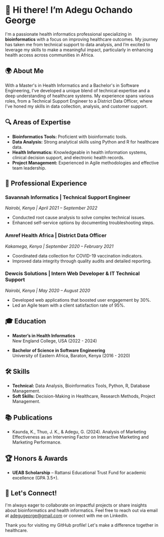 # 👋 Hi there! I’m Adegu Ochando George

I'm a passionate health informatics professional specializing in **bioinformatics** with a focus on improving healthcare outcomes. My journey has taken me from technical support to data analysis, and I’m excited to leverage my skills to make a meaningful impact, particularly in enhancing health access across communities in Africa.

## 🌍 About Me

With a Master's in Health Informatics and a Bachelor's in Software Engineering, I've developed a unique blend of technical expertise and a deep understanding of healthcare systems. My experience spans various roles, from a Technical Support Engineer to a District Data Officer, where I've honed my skills in data collection, analysis, and customer support.

## 🔍 Areas of Expertise

- **Bioinformatics Tools:** Proficient with bioinformatic tools.
- **Data Analysis:** Strong analytical skills using Python and R for healthcare data.
- **Health Informatics:** Knowledgeable in health information systems, clinical decision support, and electronic health records.
- **Project Management:** Experienced in Agile methodologies and effective team leadership.

## 💼 Professional Experience

### Savannah Informatics | Technical Support Engineer
*Nairobi, Kenya | April 2021 – September 2022*
- Conducted root cause analysis to solve complex technical issues.
- Enhanced self-service options by documenting troubleshooting steps.

### Amref Health Africa | District Data Officer
*Kakamega, Kenya | September 2020 – February 2021*
- Coordinated data collection for COVID-19 vaccination indicators.
- Improved data integrity through quality audits and detailed reporting.

### Dewcis Solutions | Intern Web Developer & IT Technical Support
*Nairobi, Kenya | May 2020 – August 2020*
- Developed web applications that boosted user engagement by 30%.
- Led an Agile team with a client satisfaction rate of 95%.

## 🎓 Education

- **Master’s in Health Informatics**  
  New England College, USA (2022 - 2024)

- **Bachelor of Science in Software Engineering**  
  University of Eastern Africa, Baraton, Kenya (2016 - 2020)

## 🛠️ Skills

- **Technical:** Data Analysis, Bioinformatics Tools, Python, R, Database Management.
- **Soft Skills:** Decision-Making in Healthcare, Research Methods, Project Management.

## 📚 Publications

- Kaunda, K., Thuo, J. K., & Adegu, G. (2024). Analysis of Marketing Effectiveness as an Intervening Factor on Interactive Marketing and Marketing Performance. 

## 🏆 Honors & Awards

- **UEAB Scholarship** – Rattansi Educational Trust Fund for academic excellence (GPA 3.5+).

## 🌟 Let's Connect!

I'm always eager to collaborate on impactful projects or share insights about bioinformatics and health informatics. Feel free to reach out via email at [adegugeorge@gmail.com](mailto:adegugeorge@gmail.com) or connect with me on LinkedIn.

Thank you for visiting my GitHub profile! Let's make a difference together in healthcare.
